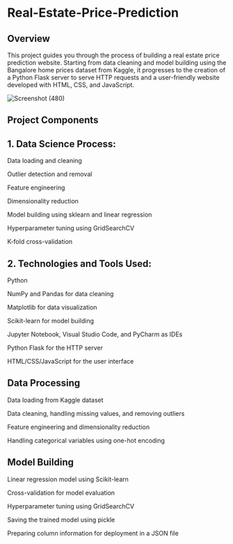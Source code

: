 # Real-Estate-Price-Prediction

## Overview
This project guides you through the process of building a real estate price prediction website. Starting from data cleaning and model building using the Bangalore home prices dataset from Kaggle, it progresses to the creation of a Python Flask server to serve HTTP requests and a user-friendly website developed with HTML, CSS, and JavaScript.


![Screenshot (480)](https://github.com/HarishRolla/Real-Estate-Price-Prediction/assets/100654817/e56e2d45-f24b-4980-a2a6-756bdae4584c)



## Project Components
## 1. Data Science Process:

  Data loading and cleaning
  
  Outlier detection and removal
  
  Feature engineering
  
  Dimensionality reduction
  
  Model building using sklearn and linear regression
  
  Hyperparameter tuning using GridSearchCV
  
  K-fold cross-validation

## 2. Technologies and Tools Used:


Python

NumPy and Pandas for data cleaning

Matplotlib for data visualization

Scikit-learn for model building

Jupyter Notebook, Visual Studio Code, and PyCharm as IDEs

Python Flask for the HTTP server

HTML/CSS/JavaScript for the user interface

## Data Processing

Data loading from Kaggle dataset

Data cleaning, handling missing values, and removing outliers

Feature engineering and dimensionality reduction

Handling categorical variables using one-hot encoding

## Model Building

Linear regression model using Scikit-learn

Cross-validation for model evaluation

Hyperparameter tuning using GridSearchCV

Saving the trained model using pickle

Preparing column information for deployment in a JSON file
